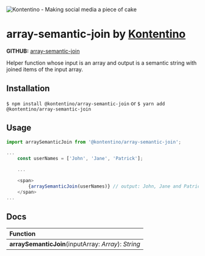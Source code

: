 ![Kontentino - Making social media a piece of cake](https://static.kontentino.com/img/logo/logo.svg)
# array-semantic-join by [Kontentino](https://www.kontentino.com/)

**GITHUB:** [array-semantic-join](https://github.com/kontentino/array-semantic-join)

Helper function whose input is an array and output is a semantic string with joined items of the input array.

## Installation
`$ npm install @kontentino/array-semantic-join`
or
`$ yarn add @kontentino/array-semantic-join`

## Usage
```javascript
import arraySemanticJoin from '@kontentino/array-semantic-join';

...
    const userNames = ['John', 'Jane', 'Patrick'];

    ...

    <span>
        {arraySemanticJoin(userNames)} // output: John, Jane and Patrick
    </span>
...
```

## Docs
| Function | 
|:-------------|
| **arraySemanticJoin**(inputArray: *Array*): *String* |
